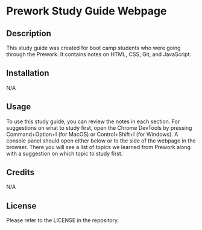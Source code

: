 # Prework Study Guide Webpage

## Description

This study guide was created for boot camp students who were going through the Prework. It contains notes on HTML, CSS, Git, and JavaScript.

## Installation

N/A

## Usage

To use this study guide, you can review the notes in each section. For suggestions on what to study first, open the Chrome DevTools by pressing Command+Option+I (for MacOS) or Control+Shift+I (for Windows). A console panel should open either below or to the side of the webpage in the browser. There you will see a list of topics we learned from Prework along with a suggestion on which topic to study first.

## Credits

N/A

## License

Please refer to the LICENSE in the repository.